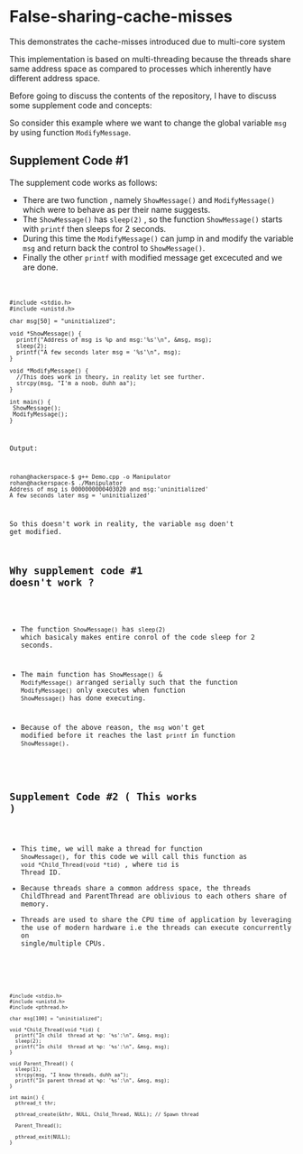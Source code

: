 # False-sharing-cache-misses
This demonstrates the cache-misses introduced due to multi-core system

This implementation is based on multi-threading because the threads share same address space as compared to processes which inherently have different address space.

Before going to discuss the contents of the repository, I have to discuss some supplement code and concepts:

So consider this example where we want to change the global variable  ```msg```  by using function ```ModifyMessage```. 

## Supplement Code #1

The supplement code works as follows:

* There are two function , namely ```ShowMessage()``` and ```ModifyMessage()``` which were to behave as per their name suggests.
* The ```ShowMessage()``` has ```sleep(2)```  , so the function ```ShowMessage()``` starts with ```printf``` then sleeps for 2 seconds.
* During this time the ```ModifyMessage()``` can jump in and modify the variable ```msg``` and return back the control to ```ShowMessage()```.
* Finally the other ```printf``` with modified message get excecuted and we are done.

### <Code>
```
#include <stdio.h>
#include <unistd.h>

char msg[50] = "uninitialized";

void *ShowMessage() {
  printf("Address of msg is %p and msg:'%s'\n", &msg, msg);
  sleep(2);
  printf("A few seconds later msg = '%s'\n", msg);
}

void *ModifyMessage() {
  //This does work in theory, in reality let see further.
  strcpy(msg, "I'm a noob, duhh aa");
}

int main() {
 ShowMessage();
 ModifyMessage();
}
```
Output:
```
rohan@hackerspace-$ g++ Demo.cpp -o Manipulator  
rohan@hackerspace-$ ./Manipulator  
Address of msg is 0000000000403020 and msg:'uninitialized'  
A few seconds later msg = 'uninitialized'  
```
So this doesn't work in reality, the variable ```msg``` doen't get modified.

## Why supplement code #1 doesn't work ? 

* The function ```ShowMessage()```  has ```sleep(2)```  which basicaly makes entire conrol of the code sleep for 2 seconds.

* The main function has ```ShowMessage()``` & ```ModifyMessage()``` arranged serially such that the function  ```ModifyMessage()``` only executes when function ```ShowMessage()``` has done executing.

* Because of the above reason, the ```msg``` won't get modified before it reaches the last ```printf``` in function ```ShowMessage()```.

## Supplement Code #2 ( This works )

* This time, we will make a thread for function ```ShowMessage()```, for this code we will call this function as ```void *Child_Thread(void *tid)``` , where ```tid``` is Thread ID.
* Because threads share a common address space, the threads ChildThread and ParentThread are oblivious to each others share of memory.
* Threads are used to share the CPU time of application by leveraging the use of modern hardware i.e the threads can execute concurrently on single/multiple CPUs.

### <Code> 

```
#include <stdio.h>
#include <unistd.h>
#include <pthread.h>

char msg[100] = "uninitialized";

void *Child_Thread(void *tid) {
  printf("In child  thread at %p: '%s':\n", &msg, msg);
  sleep(2);
  printf("In child  thread at %p: '%s':\n", &msg, msg);
}

void Parent_Thread() {
  sleep(1);
  strcpy(msg, "I know threads, duhh aa");
  printf("In parent thread at %p: '%s':\n", &msg, msg);
}

int main() {
  pthread_t thr;

  pthread_create(&thr, NULL, Child_Thread, NULL); // Spawn thread

  Parent_Thread();

  pthread_exit(NULL);
}

```

